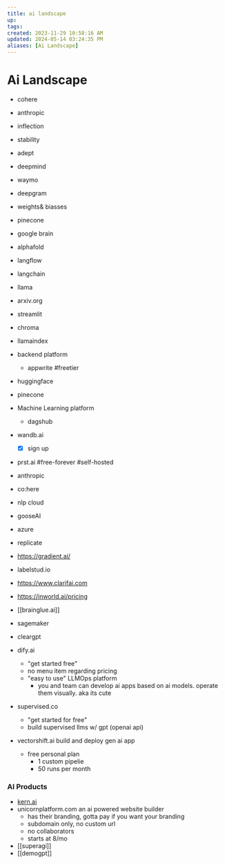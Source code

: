 ```yaml
---
title: ai landscape
up: 
tags: 
created: 2023-11-29 10:58:16 AM
updated: 2024-05-14 03:24:35 PM
aliases: [Ai Landscape]
---
```

# Ai Landscape
- cohere
- anthropic
- inflection
- stability
- adept
- deepmind
- waymo
- deepgram
- weights& biasses
- pinecone
- google brain
- alphafold
- langflow
- langchain
- llama
- arxiv.org 
- streamlit
- chroma
- llamaindex
- backend platform
	- appwrite #freetier 
- huggingface
- pinecone
- Machine Learning platform
	- dagshub 
- wandb.ai
	- [x] sign up
- prst.ai #free-forever #self-hosted 
- anthropic
- co:here
- nlp cloud
- gooseAI
- azure
- replicate
- https://gradient.ai/
- labelstud.io
- https://www.clarifai.com
- https://inworld.ai/pricing
- [[brainglue.ai]]
- sagemaker 
- cleargpt 


- dify.ai 
	- "get started free"
	- no menu item regarding pricing 
	- "easy to use" LLMOps platform 
		- you and team can develop ai apps based on ai models. operate them visually. aka its cute
- supervised.co
	- "get started for free"
	- build supervised llms w/ gpt (openai api)
- vectorshift.ai
  build and deploy gen ai app 
	- free personal plan
		- 1 custom pipelie
		- 50 runs per month 

### AI Products
- [kern.ai](kern.ai)
- unicornplatform.com
  an ai powered website builder
	- has their branding, gotta pay if you want your branding
	- subdomain only, no custom url 
	- no collaborators
	- starts at 8/mo
- [[superagi]]
- [[demogpt]]
